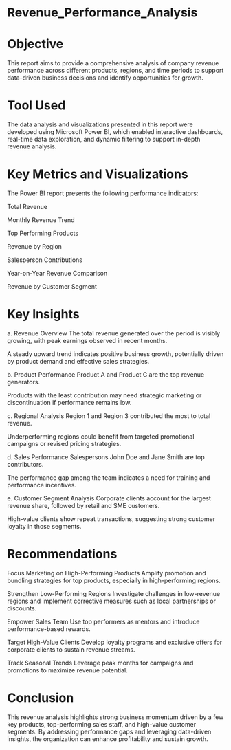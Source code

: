 # Revenue_Performance_Analysis
# Objective
This report aims to provide a comprehensive analysis of company revenue performance across different products, regions, and time periods to support data-driven business decisions and identify opportunities for growth.

# Tool Used
The data analysis and visualizations presented in this report were developed using Microsoft Power BI, which enabled interactive dashboards, real-time data exploration, and dynamic filtering to support in-depth revenue analysis.

# Key Metrics and Visualizations
The Power BI report presents the following performance indicators:

Total Revenue

Monthly Revenue Trend

Top Performing Products

Revenue by Region

Salesperson Contributions

Year-on-Year Revenue Comparison

Revenue by Customer Segment

# Key Insights
a. Revenue Overview
The total revenue generated over the period is visibly growing, with peak earnings observed in recent months.

A steady upward trend indicates positive business growth, potentially driven by product demand and effective sales strategies.

b. Product Performance
Product A and Product C are the top revenue generators.

Products with the least contribution may need strategic marketing or discontinuation if performance remains low.

c. Regional Analysis
Region 1 and Region 3 contributed the most to total revenue.

Underperforming regions could benefit from targeted promotional campaigns or revised pricing strategies.

d. Sales Performance
Salespersons John Doe and Jane Smith are top contributors.

The performance gap among the team indicates a need for training and performance incentives.

e. Customer Segment Analysis
Corporate clients account for the largest revenue share, followed by retail and SME customers.

High-value clients show repeat transactions, suggesting strong customer loyalty in those segments.

# Recommendations
Focus Marketing on High-Performing Products
Amplify promotion and bundling strategies for top products, especially in high-performing regions.

Strengthen Low-Performing Regions
Investigate challenges in low-revenue regions and implement corrective measures such as local partnerships or discounts.

Empower Sales Team
Use top performers as mentors and introduce performance-based rewards.

Target High-Value Clients
Develop loyalty programs and exclusive offers for corporate clients to sustain revenue streams.

Track Seasonal Trends
Leverage peak months for campaigns and promotions to maximize revenue potential.

# Conclusion
This revenue analysis highlights strong business momentum driven by a few key products, top-performing sales staff, and high-value customer segments. By addressing performance gaps and leveraging data-driven insights, the organization can enhance profitability and sustain growth.
